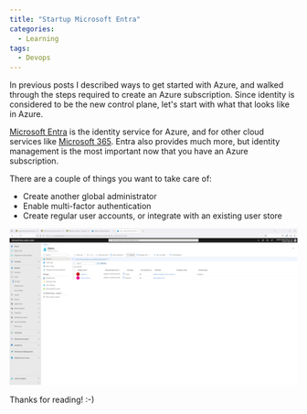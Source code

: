 ```yaml
---
title: "Startup Microsoft Entra"
categories:
  - Learning
tags:
  - Devops
---
```


In previous posts I described ways to get started with Azure, and walked through the steps required to create an Azure subscription. Since identity is considered to be the new control plane, let's start with what that looks like in Azure. 

[Microsoft Entra](https://entra.microsoft.com) is the identity service for Azure, and for other cloud services like [Microsoft 365](https://www.microsoft365.com/). Entra also provides much more, but identity management is the most important now that you have an Azure subscription. 

There are a couple of things you want to take care of:
* Create another global administrator
* Enable multi-factor authentication
* Create regular user accounts, or integrate with an existing user store 

![img](../assets/images/2024-07-19-startup-microsoft-entra.png)

Thanks for reading! :-)

